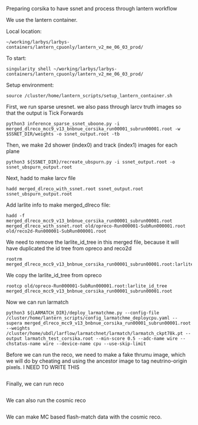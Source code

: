Preparing corsika to have ssnet and process through lantern workflow

We use the lantern container.

Local location:

```
~/working/larbys/larbys-containers/lantern_cpuonly/lantern_v2_me_06_03_prod/
```

To start:
```
singularity shell ~/working/larbys/larbys-containers/lantern_cpuonly/lantern_v2_me_06_03_prod/
```

Setup environment:
```
source /cluster/home/lantern_scripts/setup_lantern_container.sh
```

First, we run sparse uresnet. we also pass through larcv truth images so that the output is Tick Forwards
```
python3 inference_sparse_ssnet_uboone.py -i merged_dlreco_mcc9_v13_bnbnue_corsika_run00001_subrun00001.root -w $SSNET_DIR/weights -o ssnet_output.root -tb
```

Then, we make 2d shower (index0) and track (index1) images for each plane
```
python3 ${SSNET_DIR}/recreate_ubspurn.py -i ssnet_output.root -o ssnet_ubspurn_output.root
```

Next, hadd to make larcv file
```
hadd merged_dlreco_with_ssnet.root ssnet_output.root ssnet_ubspurn_output.root
```

Add larlite info to make merged_dlreco file:
```
hadd -f merged_dlreco_mcc9_v13_bnbnue_corsika_run00001_subrun00001.root merged_dlreco_with_ssnet.root old/opreco-Run000001-SubRun000001.root old/reco2d-Run000001-SubRun000001.root
```

We need to remove the larlite_id_tree in this merged file, because it will have duplicated the id tree from opreco and reco2d
```
rootrm merged_dlreco_mcc9_v13_bnbnue_corsika_run00001_subrun00001.root:larlite_id_tree
```

We copy the larlite_id_tree from opreco
```
rootcp old/opreco-Run000001-SubRun000001.root:larlite_id_tree merged_dlreco_mcc9_v13_bnbnue_corsika_run00001_subrun00001.root
```

Now we can run larmatch

```
python3 ${LARMATCH_DIR}/deploy_larmatchme.py --config-file /cluster/home/lantern_scripts/config_larmatchme_deploycpu.yaml --supera merged_dlreco_mcc9_v13_bnbnue_corsika_run00001_subrun00001.root --weights /cluster/home/ubdl/larflow/larmatchnet/larmatch/larmatch_ckpt78k.pt --output larmatch_test_corsika.root --min-score 0.5 --adc-name wire --chstatus-name wire --device-name cpu --use-skip-limit
```

Before we can run the reco, we need to make a fake thrumu image, which we will do by cheating and using the ancestor image to tag neutrino-origin pixels.
I NEED TO WRITE THIS
```
```

Finally, we can run reco
```
```

We can also run the cosmic reco
```
```

We can make MC based flash-match data with the cosmic reco.